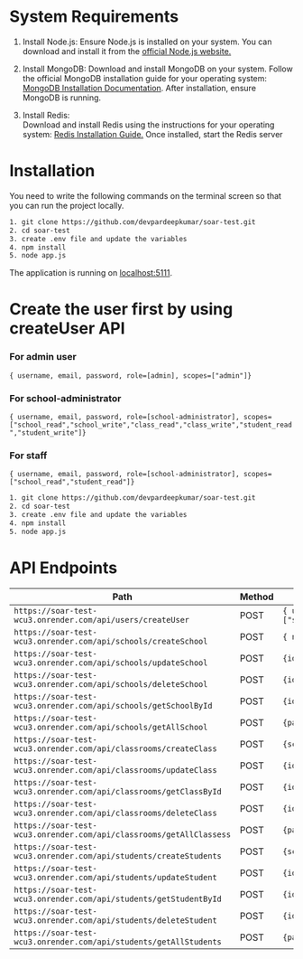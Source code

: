 # System Requirements

1) Install Node.js: 
Ensure Node.js is installed on your system. You can download and install it from the [official Node.js website.](https://nodejs.org/en)

2) Install MongoDB: 
Download and install MongoDB on your system. Follow the official MongoDB installation guide for your operating system: [MongoDB Installation Documentation](https://www.mongodb.com/docs/manual/installation/).
After installation, ensure MongoDB is running.

3) Install Redis:  
Download and install Redis using the instructions for your operating system: [Redis Installation Guide.](https://redis.io/)
Once installed, start the Redis server


# Installation

You need to write the following commands on the terminal screen so that you can run the project locally.

```sh
1. git clone https://github.com/devpardeepkumar/soar-test.git
2. cd soar-test
3. create .env file and update the variables
4. npm install
5. node app.js
```

The application is running on [localhost:5111](http://localhost:5111).

# Create the user first by using createUser API

### For admin user
 ```{ username, email, password, role=[admin], scopes=["admin"]} ```
 
### For school-administrator
 ```{ username, email, password, role=[school-administrator], scopes=["school_read","school_write","class_read","class_write","student_read","student_write"]} ```

### For staff
 ```{ username, email, password, role=[school-administrator], scopes=["school_read","student_read"]} ```

```sh
1. git clone https://github.com/devpardeepkumar/soar-test.git
2. cd soar-test
3. create .env file and update the variables
4. npm install
5. node app.js
```

# API Endpoints

| Path | Method | Payload 
| ------------------------------------------------------ | -------------------- |-----------------------------------|
| `https://soar-test-wcu3.onrender.com/api/users/createUser`           | POST                 | ```{ username, email, password, role=[admin,school-administrator,staff], scopes=["school_read","school_write","class_read","class_write","student_read","student_write"]} ```
| `https://soar-test-wcu3.onrender.com/api/schools/createSchool`           | POST                 | ```{ name, address, email, shortDesc, longDesc, website, phone} ```|
| `https://soar-test-wcu3.onrender.com/api/schools/updateSchool`           | POST                 | ```{id, name, address, email, shortDesc, longDesc, website, phone} ```|
| `https://soar-test-wcu3.onrender.com/api/schools/deleteSchool`           | POST                 | ```{id} ```|
| `https://soar-test-wcu3.onrender.com/api/schools/getSchoolById`           | POST                 | ```{id} ```|
| `https://soar-test-wcu3.onrender.com/api/schools/getAllSchool`           | POST                 | ```{page=1, limit=10, search} ```|
| `https://soar-test-wcu3.onrender.com/api/classrooms/createClass`           | POST                 | ```{schoolid, capacity, resources, name} ```|
| `https://soar-test-wcu3.onrender.com/api/classrooms/updateClass`           | POST                 | ```{id, schoolid, capacity, resources, name} ```|
| `https://soar-test-wcu3.onrender.com/api/classrooms/getClassById`           | POST                 | ```{id} ```|
| `https://soar-test-wcu3.onrender.com/api/classrooms/deleteClass`           | POST                 | ```{id} ```|
| `https://soar-test-wcu3.onrender.com/api/classrooms/getAllClassess`           | POST                 | ```{page=1, limit=10, search, schoolid} ```|
| `https://soar-test-wcu3.onrender.com/api/students/createStudents`           | POST                 | ```{schoolid, name, lastname, email, dateofbirth, gender, enrollmentdate, classid } ```|
| `https://soar-test-wcu3.onrender.com/api/students/updateStudent`           | POST                 | ```{id, schoolid, name, lastname, email, dateofbirth, gender, enrollmentdate, classid} ```|
| `https://soar-test-wcu3.onrender.com/api/students/getStudentById`           | POST                 | ```{id} ```|
| `https://soar-test-wcu3.onrender.com/api/students/deleteStudent`           | POST                 | ```{id} ```|
| `https://soar-test-wcu3.onrender.com/api/students/getAllStudents`           | POST                 | ```{page=1, limit=10, search, schoolid, classid} ```|

